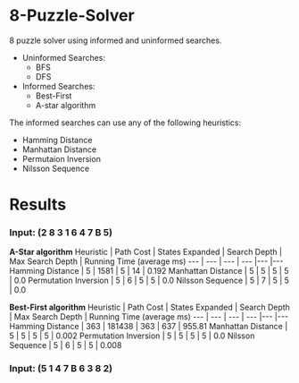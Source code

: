 # 8-Puzzle-Solver
8 puzzle solver using informed and uninformed searches.

- Uninformed Searches: 
  - BFS
  - DFS
- Informed Searches:
  - Best-First
  - A-star algorithm

The informed searches can use any of the following heuristics:
- Hamming Distance
- Manhattan Distance
- Permutaion Inversion
- Nilsson Sequence

# Results

### Input: (2 8 3 1 6 4 7 B 5)

**A-Star algorithm**
Heuristic | Path Cost | States Expanded | Search Depth | Max Search Depth | Running Time (average ms)
--- | --- | --- | --- |--- |---
Hamming Distance | 5 | 1581 | 5 | 14 | 0.192
Manhattan Distance | 5 | 5 | 5 | 5 | 0.0
Permutation Inversion | 5 | 6 | 5 | 5 | 0.0
Nilsson Sequence | 5 | 7 | 5 | 5 | 0.0

**Best-First algorithm**
Heuristic | Path Cost | States Expanded | Search Depth | Max Search Depth | Running Time (average ms)
--- | --- | --- | --- |--- |---
Hamming Distance | 363 | 181438 | 363 | 637 | 955.81
Manhattan Distance | 5 | 5 | 5 | 5 | 0.002
Permutation Inversion | 5 | 5 | 5 | 5 | 0.0
Nilsson Sequence | 5 | 6 | 5 | 5 | 0.008

### Input: (5 1 4 7 B 6 3 8 2)
